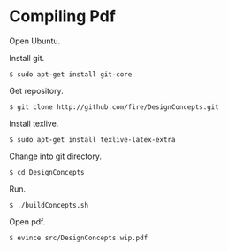 # Compiling Pdf

Open Ubuntu.

Install git.

    $ sudo apt-get install git-core

Get repository.

    $ git clone http://github.com/fire/DesignConcepts.git

Install texlive.

    $ sudo apt-get install texlive-latex-extra

Change into git directory.

    $ cd DesignConcepts

Run.

    $ ./buildConcepts.sh

Open pdf.

    $ evince src/DesignConcepts.wip.pdf
